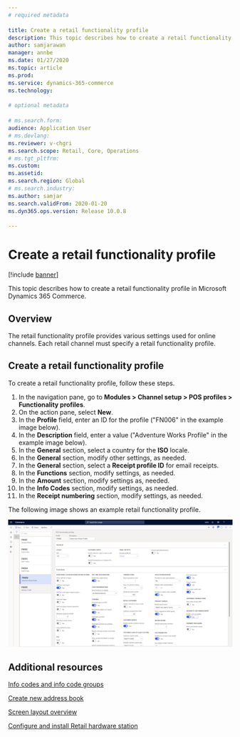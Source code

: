 ```yaml
---
# required metadata

title: Create a retail functionality profile
description: This topic describes how to create a retail functionality profile in Microsoft Dynamics 365 Commerce.
author: samjarawan
manager: annbe
ms.date: 01/27/2020
ms.topic: article
ms.prod: 
ms.service: dynamics-365-commerce
ms.technology: 

# optional metadata

# ms.search.form: 
audience: Application User
# ms.devlang: 
ms.reviewer: v-chgri
ms.search.scope: Retail, Core, Operations
# ms.tgt_pltfrm: 
ms.custom: 
ms.assetid: 
ms.search.region: Global
# ms.search.industry: 
ms.author: samjar
ms.search.validFrom: 2020-01-20
ms.dyn365.ops.version: Release 10.0.8

---
```

# Create a retail functionality profile


[!include [banner](includes/banner.md)]

This topic describes how to create a retail functionality profile in Microsoft Dynamics 365 Commerce.

## Overview

The retail functionality profile provides various settings used for online channels. Each retail channel must specify a retail functionality profile.

## Create a retail functionality profile

To create a retail functionality profile, follow these steps.

1. In the navigation pane, go to **Modules \> Channel setup \> POS profiles \> Functionality profiles**.
1. On the action pane, select **New**.
1. In the **Profile** field, enter an ID for the profile ("FN006" in the example image below).
1. In the **Description** field, enter a value ("Adventure Works Profile" in the example image below).
1. In the **General** section, select a country for the **ISO** locale.
1. In the **General** section, modify other settings, as needed.
1. In the **General** section, select a **Receipt profile ID** for email receipts.
1. In the **Functions** section, modify settings, as needed.
1. In the **Amount** section, modify settings as, needed.
1. In the **Info Codes** section, modify settings, as needed.
1. In the **Receipt numbering** section, modify settings, as needed. 
  
The following image shows an example retail functionality profile.
  
![Retail functionality profile example](media/retail-functionality-profile.png)

## Additional resources

[Info codes and info code groups](../retail/info-codes-retail.md?toc=/dynamics365/commerce/toc.json)  		  

[Create new address book](new-address-book.md) 

[Screen layout overview](../retail/pos-screen-layouts.md?toc=/dynamics365/commerce/toc.json)		  

[Configure and install Retail hardware station](../retail/retail-hardware-station-configuration-installation.md?toc=/dynamics365/commerce/toc.json) 
